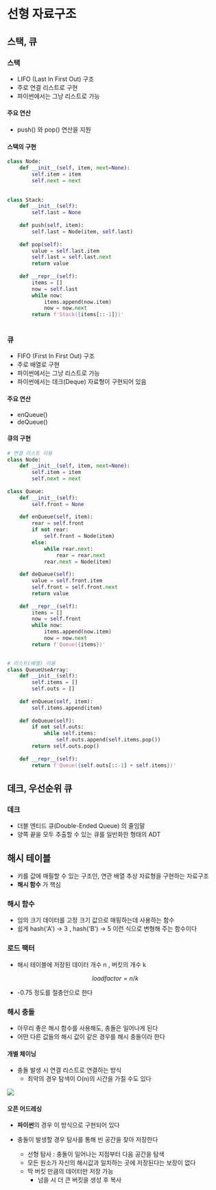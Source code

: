 # 선형 자료구조

## 스택, 큐

### 스택

- LIFO (Last In First Out) 구조
- 주로 연결 리스트로 구현
- 파이썬에서는 그냥 리스트로 가능

#### 주요 연산

- push() 와 pop() 연산을 지원

#### 스택의 구현

```python
class Node:
    def __init__(self, item, next=None):
        self.item = item
        self.next = next
        
        
class Stack:
    def __init__(self):
        self.last = None
    
    def push(self, item):
        self.last = Node(item, self.last)
    
    def pop(self):
        value = self.last.item
        self.last = self.last.next
        return value
    
    def __repr__(self):
        items = []
        now = self.last
        while now:
            items.append(now.item)
            now = now.next
        return f'Stack({items[::-1]})'
	
```



### 큐

- FIFO (First In First Out) 구조
- 주로 배열로 구현
- 파이썬에서는 그냥 리스트로 가능
- 파이썬에서는 데크(Deque) 자료형이 구현되어 있음

#### 주요 연산

- enQueue()
- deQueue()

#### 큐의 구현

```Python
# 연결 리스트 이용
class Node:
    def __init__(self, item, next=None):
        self.item = item
        self.next = next
        
class Queue:
    def __init__(self):
        self.front = None
    
    def enQueue(self, item):
        rear = self.front
        if not rear:
            self.front = Node(item)
        else:
            while rear.next:
                rear = rear.next
            rear.next = Node(item)
    
    def deQueue(self):
        value = self.front.item
        self.front = self.front.next
        return value
    
    def __repr__(self):
        items = []
        now = self.front
        while now:
            items.append(now.item)
            now = now.next
        return f'Queue({items})'
    

# 리스트(배열) 이용
class QueueUseArray:
    def __init__(self):
        self.items = []
        self.outs = []
        
    def enQueue(self, item):
        self.items.append(item)
    
    def deQueue(self):
        if not self.outs:
            while self.items:
                self.outs.append(self.items.pop())
        return self.outs.pop()
    
    def __repr__(self):
        return f'Queue({self.outs[::-1] + self.items})'
```



## 데크, 우선순위 큐



### 데크

- 더블 엔티드 큐(Double-Ended Queue) 의 줄임말
- 양쪽 끝을 모두 추출할 수 있는 큐를 일반화한 형태의 ADT



## 해시 테이블



- 키를 값에 매필할 수 있는 구조인, 연관 배열 추상 자료형을 구현하는 자료구조
- **해시 함수** 가 핵심

### 해시 함수

- 임의 크기 데이터를 고정 크기 값으로 매핑하는데 사용하는 함수
- 쉽게 hash('A') -> 3 , hash('B') -> 5 이런 식으로 변형해 주는 함수이다

### 로드 팩터

- 해시 테이블에 저장된 데이터 개수 n ,  버킷의 개수 k

$$
load factor = n / k
$$

- -0.75 정도를 절충안으로 한다

### 해시 충돌

- 아무리 좋은 해시 함수를 사용해도, 충돌은 일어나게 된다
- 어떤 다른 값들의 해시 값이 같은 경우를 해시 충돌이라 한다

#### 개별 체이닝

- 충돌 발생 시 연결 리스트로 연결하는 방식
  - 최악의 경우 탐색이 O(n)의 시간을 가질 수도 있다

![](https://media.vlpt.us/images/injoon2019/post/b83817c7-d753-4ea0-a8cf-ec5ff7eef42c/111.png)



#### 오픈 어드레싱

- **파이썬**의 경우 이 방식으로 구현되어 있다

- 충돌이 발생할 경우 탐사를 통해 빈 공간을 찾아 저장한다
  - 선형 탐사 : 충돌이 일어나는 지점부터 다음 공간을 탐색
  - 모든 원소가 자신의 해시값과 일치하는 곳에 저장된다는 보장이 없다
  - 딱 버킷 만큼의 데이터만 저장 가능
    - 넘을 시 더 큰 버킷을 생성 후 복사

